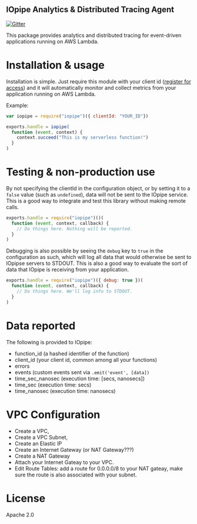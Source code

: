 IOpipe Analytics & Distributed Tracing Agent
--------------------------------------------
[![Gitter](https://img.shields.io/gitter/room/nwjs/nw.js.svg?maxAge=2592000)](https://gitter.im/iopipe/iopipe)

This package provides analytics and distributed tracing for
event-driven applications running on AWS Lambda.

# Installation & usage

Installation is simple. Just require this module with your client id
([register for access](https://www.iopipe.com)) and it will
automatically monitor and collect metrics from your application
running on AWS Lambda.

Example:

```javascript
var iopipe = require("iopipe")({ clientId: "YOUR_ID"})

exports.handle = iopipe(
  function (event, context) {
    context.succeed("This is my serverless function!")
  }
)
```

# Testing & non-production use

By not specifying the clientId in the configuration object,
or by setting it to a `false` value (such as `undefined`),
data will not be sent to the IOpipe service. This is a
good way to integrate and test this library without making
remote calls.

```javascript
exports.handle = require("iopipe")()(
  function (event, context, callback) {
    // Do things here. Nothing will be reported.
  }
)
```

Debugging is also possible by seeing the `debug` key to `true`
in the configuration as such, which will log all data that would
otherwise be sent to IOpipse servers to STDOUT. This is also
a good way to evaluate the sort of data that IOpipe is receiving
from your application.

```javascript
exports.handle = require("iopipe")({ debug: true })(
  function (event, context, callback) {
    // Do things here. We'll log info to STDOUT.
  }
)
```

# Data reported

The following is provided to IOpipe:

 - function_id (a hashed identifier of the function)
 - client_id (your client id, common among all your functions)
 - errors
 - events       (custom events sent via `.emit('event', [data])`
 - time_sec_nanosec  (execution time: [secs, nanosecs])
 - time_sec          (execution time: secs)
 - time_nanosec      (execution time: nanosecs)

# VPC Configuration

- Create a VPC,
- Create a VPC Subnet,
- Create an Elastic IP
- Create an Internet Gateway (or NAT Gateway???)
- Create a NAT Gateway
- Attach your Internet Gateay to your VPC.
- Edit Route Tables: add a route for 0.0.0.0/8 to your NAT gateay, make sure the route is also associated with your subnet.

# License

Apache 2.0
